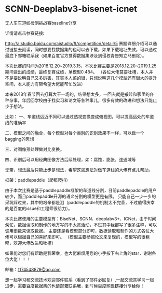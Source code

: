 # SCNN-Deeplabv3-bisenet-icnet

无人车车道线检测挑战赛baseline分享 

详情请点击参赛链接:


http://aistudio.baidu.com/aistudio/#/competition/detail/5
赛题详细介绍可以通过链接去阅读，同时想要找数据集的也可以去下载，如果下载地址失效，可以通过最底下邮箱联系我（如果百度官方觉得数据集涉及到侵权青告知立马删除）。


本次比赛的时间为2018.12.20~2019.3.15，本次比赛主要是2018.12.20~2019.1.25期间做出的成绩，最终复赛成绩，单模型0.484。
（各位大佬莫要吐槽，本人并不是要说明自己又多厉害，其实本人菜的很，只想说明这几个模型还有很大的提升空间，本人能力有限希望大佬能帮忙改进）



本来2018年春节回去打算大干一场的，结果想太多，一回去就是搬砖和家里的各种杂事，年后回学校由于找实习和论文等各种事儿，很多有效的改进和想法只能止步于想法。


比如：
  一、车道线远近不同可以通过透视变换变成俯视图，可以提高远处的车道线的准确率
  
  
  二、模型之间的融合，每个模型对每个类别的识别效果不一样，可以做一个bagging的思想
  
  
  三、对图像预处理做对比变换。
  
  
  四、识别后可以用经典图像方法后续处理，如：腐蚀，膨胀，连通域等
  
  
  无奈，想法最后只能止步是想法，希望这些想法对做车道线的大佬有点儿帮助。
  

框架：paddlepaddle（爬都爬抖）

由于本次比赛是基于paddlepaddle框架的车道线分割，目前paddlepaddle的用户较少，而且paddlepaddle开源的语义分割的模型更是有限。
只能自己一步一步的采坑踩过来，其中的艰辛都是泪（paddlepaddle的机制太不完善，不过值得庆幸的是百度的issue和工程师很给力）。

本次比赛使用的主要模型有：BiseNet、SCNN、deeplabv3+、ICNet，由于时间匆忙，数据读取和制作的地方写的不太灵活动，不过其中我都写了很多注释，可以调用函数来读取数据。
主要还是看模型部分即可，数据读取和制作的方式各位大佬可以根据自己的喜好来即可。
（模型主要参照论文来复现的，模型写的很粗糙，欢迎大佬改进和吐槽）

如果能对您们有帮助是我荣幸，也大佬麻烦用您的小手按下右上角的star，谢谢各位大佬！！！


邮箱：1174548879@qq.com


想一起学习和交流技术欢迎邮件联系（看到了邮件必回复）,一起交流其学习一起进步，需要百度数据集的也请邮箱联系我，到时候百度网盘链接分享给你！
